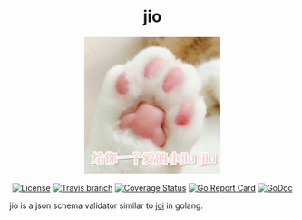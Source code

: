 <h1 align="center">jio</h1>
<p align="center"><img src="jio.jpg" width="240" height="240" border="0" alt="jio"></p>

<p align="center">
    <a href="https://raw.githubusercontent.com/faceair/jio/master/LICENSE"><img src="https://img.shields.io/badge/License-MIT-blue.svg" alt="License"></a>
    <a href="https://travis-ci.org/faceair/jio"><img src="https://img.shields.io/travis/faceair/jio/master.svg?t=1540985641" alt="Travis branch"></a>
    <a href="https://coveralls.io/github/faceair/jio?branch=master"><img src="https://coveralls.io/repos/github/faceair/jio/badge.svg?branch=master&t=1540985641" alt="Coverage Status"></a>
    <a href="https://goreportcard.com/report/github.com/faceair/jio"><img src="https://goreportcard.com/badge/github.com/faceair/jio?t=1540985641" alt="Go Report Card"></a>
    <a href="https://godoc.org/github.com/faceair/jio"><img src="https://godoc.org/github.com/faceair/jio?status.svg" alt="GoDoc"></a>
</p>


jio is a json schema validator similar to [joi](https://github.com/hapijs/joi) in golang.
